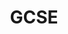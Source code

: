 ---
title: GCSE
crosslinks:
- 6thForm
- youtubefactsbot
- tmsbmeta
- anti_gif_bot
- youtubot
- livven
- MassdropBot
- teenagers
- alotabot
- summonerschool
- me_irl
- AMAAggregator
- fountainpens
- kpop
- GCSEgaming
- u_imguralbumbot
- pics
- madlads
- GCSEMath
- ToiletThoughts
---